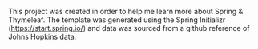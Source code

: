This project was created in order to help me learn more about Spring & Thymeleaf. The template was generated using the Spring Initializr (https://start.spring.io/) and data was sourced from a github reference of Johns Hopkins data. 
